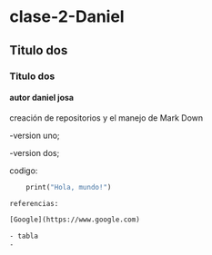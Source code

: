 # clase-2-Daniel
## Titulo dos
### Titulo dos
#### autor daniel josa
creación de repositorios y el manejo de Mark Down

-version uno;

-version dos;

codigo:

```def hola_mundo():
    print("Hola, mundo!")

referencias:

[Google](https://www.google.com)

- tabla
-
